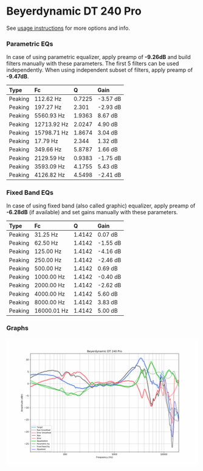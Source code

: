 # Beyerdynamic DT 240 Pro
See [usage instructions](https://github.com/jaakkopasanen/AutoEq#usage) for more options and info.

### Parametric EQs
In case of using parametric equalizer, apply preamp of **-9.26dB** and build filters manually
with these parameters. The first 5 filters can be used independently.
When using independent subset of filters, apply preamp of **-9.47dB**.

| Type    | Fc          |      Q | Gain     |
|:--------|:------------|:-------|:---------|
| Peaking | 112.62 Hz   | 0.7225 | -3.57 dB |
| Peaking | 197.27 Hz   | 2.301  | -2.93 dB |
| Peaking | 5560.93 Hz  | 1.9363 | 8.67 dB  |
| Peaking | 12713.92 Hz | 2.0247 | 4.90 dB  |
| Peaking | 15798.71 Hz | 1.8674 | 3.04 dB  |
| Peaking | 17.79 Hz    | 2.344  | 1.32 dB  |
| Peaking | 349.66 Hz   | 5.8787 | 1.66 dB  |
| Peaking | 2129.59 Hz  | 0.9383 | -1.75 dB |
| Peaking | 3593.09 Hz  | 4.1755 | 5.43 dB  |
| Peaking | 4126.82 Hz  | 4.5498 | -2.41 dB |

### Fixed Band EQs
In case of using fixed band (also called graphic) equalizer, apply preamp of **-6.28dB**
(if available) and set gains manually with these parameters.

| Type    | Fc          |      Q | Gain     |
|:--------|:------------|:-------|:---------|
| Peaking | 31.25 Hz    | 1.4142 | 0.07 dB  |
| Peaking | 62.50 Hz    | 1.4142 | -1.55 dB |
| Peaking | 125.00 Hz   | 1.4142 | -4.16 dB |
| Peaking | 250.00 Hz   | 1.4142 | -2.46 dB |
| Peaking | 500.00 Hz   | 1.4142 | 0.69 dB  |
| Peaking | 1000.00 Hz  | 1.4142 | -0.40 dB |
| Peaking | 2000.00 Hz  | 1.4142 | -2.62 dB |
| Peaking | 4000.00 Hz  | 1.4142 | 5.60 dB  |
| Peaking | 8000.00 Hz  | 1.4142 | 3.83 dB  |
| Peaking | 16000.01 Hz | 1.4142 | 5.00 dB  |

### Graphs
![](./Beyerdynamic%20DT%20240%20Pro.png)